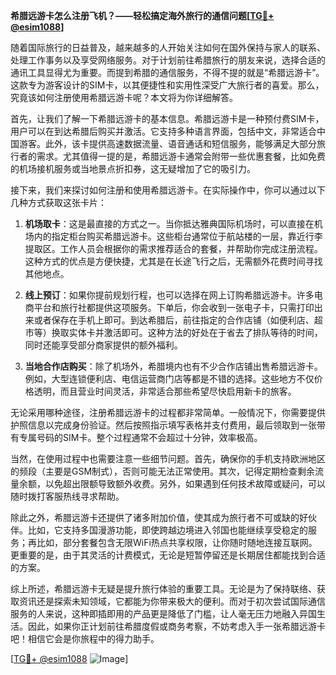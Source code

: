 **希腊远游卡怎么注册飞机？——轻松搞定海外旅行的通信问题[[TG💪+ @esim1088](https://t.me/s/esim1088)]**

随着国际旅行的日益普及，越来越多的人开始关注如何在国外保持与家人的联系、处理工作事务以及享受网络服务。对于计划前往希腊旅行的朋友来说，选择合适的通讯工具显得尤为重要。而提到希腊的通信服务，不得不提的就是“希腊远游卡”。这款专为游客设计的SIM卡，以其便捷性和实用性深受广大旅行者的喜爱。那么，究竟该如何注册使用希腊远游卡呢？本文将为你详细解答。

首先，让我们了解一下希腊远游卡的基本信息。希腊远游卡是一种预付费SIM卡，用户可以在到达希腊后购买并激活。它支持多种语言界面，包括中文，非常适合中国游客。此外，该卡提供高速数据流量、语音通话和短信服务，能够满足大部分旅行者的需求。尤其值得一提的是，希腊远游卡通常会附带一些优惠套餐，比如免费的机场接机服务或当地景点折扣券，这无疑增加了它的吸引力。

接下来，我们来探讨如何注册和使用希腊远游卡。在实际操作中，你可以通过以下几种方式获取这张卡片：

1. **机场取卡**：这是最直接的方式之一。当你抵达雅典国际机场时，可以直接在机场内的指定柜台购买希腊远游卡。这些柜台通常位于航站楼的一层，靠近行李提取区。工作人员会根据你的需求推荐适合的套餐，并帮助你完成注册流程。这种方式的优点是方便快捷，尤其是在长途飞行之后，无需额外花费时间寻找其他地点。

2. **线上预订**：如果你提前规划行程，也可以选择在网上订购希腊远游卡。许多电商平台和旅行社都提供这项服务。下单后，你会收到一张电子卡，只需打印出来或者保存在手机上即可。到达希腊后，前往指定的合作店铺（如便利店、超市等）换取实体卡并激活即可。这种方法的好处在于省去了排队等待的时间，同时还能享受部分商家提供的额外福利。

3. **当地合作店购买**：除了机场外，希腊境内也有不少合作店铺出售希腊远游卡。例如，大型连锁便利店、电信运营商门店等都是不错的选择。这些地方不仅价格透明，而且营业时间灵活，非常适合那些希望尽快启用新卡的旅客。

无论采用哪种途径，注册希腊远游卡的过程都非常简单。一般情况下，你需要提供护照信息以完成身份验证。然后按照指示填写表格并支付费用，最后领取到一张带有专属号码的SIM卡。整个过程通常不会超过十分钟，效率极高。

当然，在使用过程中也需要注意一些细节问题。首先，确保你的手机支持欧洲地区的频段（主要是GSM制式），否则可能无法正常使用。其次，记得定期检查剩余流量余额，以免超出限额导致额外收费。另外，如果遇到任何技术故障或疑问，可以随时拨打客服热线寻求帮助。

除此之外，希腊远游卡还提供了诸多附加价值，使其成为旅行者不可或缺的好伙伴。比如，它支持多国漫游功能，即使跨越边境进入邻国也能继续享受稳定的服务；再比如，部分套餐包含无限WiFi热点共享权限，让你随时随地连接互联网。更重要的是，由于其灵活的计费模式，无论是短暂停留还是长期居住都能找到合适的方案。

综上所述，希腊远游卡无疑是提升旅行体验的重要工具。无论是为了保持联络、获取资讯还是探索未知领域，它都能为你带来极大的便利。而对于初次尝试国际通信服务的人来说，这种即插即用的产品更是降低了门槛，让人毫无压力地融入异国生活。因此，如果你正计划前往希腊度假或商务考察，不妨考虑入手一张希腊远游卡吧！相信它会是你旅程中的得力助手。

[[TG💪+ @esim1088](https://t.me/s/esim1088) ![Image](https://i.postimg.cc/4NQfJmqS/Snipaste-2025-05-13-00-14-12.png)]